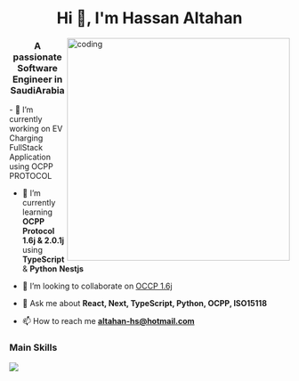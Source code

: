 <h1 align="center">Hi 👋, I'm Hassan Altahan</h1>
<img align="right" alt="coding" width="400" src="https://media3.giphy.com/media/v1.Y2lkPTc5MGI3NjExOGIxbWhjZndxMHExYzJ2cGE5cTgybjB0c3Iyemdiem1yODRjeG5oaiZlcD12MV9pbnRlcm5hbF9naWZfYnlfaWQmY3Q9Zw/26gsuUjoEBmLrNBxC/giphy.webp">
<h3 align="center">A passionate Software Engineer in SaudiArabia</h3>
- 🔭 I’m currently working on EV Charging FullStack Application using OCPP PROTOCOL

- 🎋 I’m currently learning **OCPP Protocol 1.6j & 2.0.1j** using **TypeScript** & **Python** **Nestjs**


- 👯 I’m looking to collaborate on [OCCP 1.6j]((https://github.com/hpxix/OCPP-websocket))

- 💬 Ask me about **React, Next, TypeScript, Python, OCPP, ISO15118**

- 📫 How to reach me **altahan-hs@hotmail.com**


<h3 align="left">Main Skills</h3>

  <div align="left">
    <img src="https://skillicons.dev/icons?i=py,next,ts,nest,express,docker" />
  </div>

  
